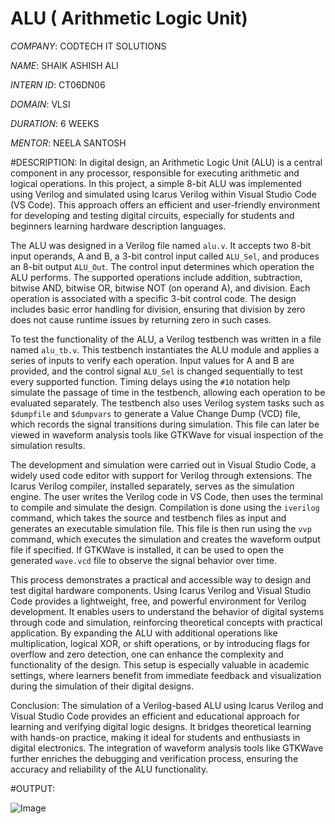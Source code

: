 # ALU ( Arithmetic Logic Unit)

*COMPANY*: CODTECH IT SOLUTIONS 

*NAME*: SHAIK ASHISH ALI

*INTERN ID*: CT06DN06

*DOMAIN*: VLSI

*DURATION*: 6 WEEKS

*MENTOR*: NEELA SANTOSH

#DESCRIPTION: 
In digital design, an Arithmetic Logic Unit (ALU) is a central component in any processor, responsible for executing arithmetic and logical operations. In this project, a simple 8-bit ALU was implemented using Verilog and simulated using Icarus Verilog within Visual Studio Code (VS Code). This approach offers an efficient and user-friendly environment for developing and testing digital circuits, especially for students and beginners learning hardware description languages.

The ALU was designed in a Verilog file named `alu.v`. It accepts two 8-bit input operands, A and B, a 3-bit control input called `ALU_Sel`, and produces an 8-bit output `ALU_Out`. The control input determines which operation the ALU performs. The supported operations include addition, subtraction, bitwise AND, bitwise OR, bitwise NOT (on operand A), and division. Each operation is associated with a specific 3-bit control code. The design includes basic error handling for division, ensuring that division by zero does not cause runtime issues by returning zero in such cases.

To test the functionality of the ALU, a Verilog testbench was written in a file named `alu_tb.v`. This testbench instantiates the ALU module and applies a series of inputs to verify each operation. Input values for A and B are provided, and the control signal `ALU_Sel` is changed sequentially to test every supported function. Timing delays using the `#10` notation help simulate the passage of time in the testbench, allowing each operation to be evaluated separately. The testbench also uses Verilog system tasks such as `$dumpfile` and `$dumpvars` to generate a Value Change Dump (VCD) file, which records the signal transitions during simulation. This file can later be viewed in waveform analysis tools like GTKWave for visual inspection of the simulation results.

The development and simulation were carried out in Visual Studio Code, a widely used code editor with support for Verilog through extensions. The Icarus Verilog compiler, installed separately, serves as the simulation engine. The user writes the Verilog code in VS Code, then uses the terminal to compile and simulate the design. Compilation is done using the `iverilog` command, which takes the source and testbench files as input and generates an executable simulation file. This file is then run using the `vvp` command, which executes the simulation and creates the waveform output file if specified. If GTKWave is installed, it can be used to open the generated `wave.vcd` file to observe the signal behavior over time.

This process demonstrates a practical and accessible way to design and test digital hardware components. Using Icarus Verilog and Visual Studio Code provides a lightweight, free, and powerful environment for Verilog development. It enables users to understand the behavior of digital systems through code and simulation, reinforcing theoretical concepts with practical application. By expanding the ALU with additional operations like multiplication, logical XOR, or shift operations, or by introducing flags for overflow and zero detection, one can enhance the complexity and functionality of the design. This setup is especially valuable in academic settings, where learners benefit from immediate feedback and visualization during the simulation of their digital designs.

Conclusion: The simulation of a Verilog-based ALU using Icarus Verilog and Visual Studio Code provides an efficient and educational approach for learning and verifying digital logic designs. It bridges theoretical learning with hands-on practice, making it ideal for students and enthusiasts in digital electronics. The integration of waveform analysis tools like GTKWave further enriches the debugging and verification process, ensuring the accuracy and reliability of the ALU functionality.


#OUTPUT:

![Image](https://github.com/user-attachments/assets/c8eeaf54-f621-4bfe-a137-00f4c8bb632f)
